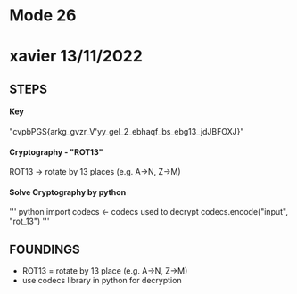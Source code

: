 # Mode 26

# xavier 13/11/2022

## STEPS
#### Key
"cvpbPGS{arkg_gvzr_V'yy_gel_2_ebhaqf_bs_ebg13_jdJBFOXJ}"

#### Cryptography - "ROT13"
ROT13 -> rotate by 13 places (e.g. A->N, Z->M)

#### Solve Cryptography by python
'''
python 
import codecs <- codecs used to decrypt
codecs.encode("input", "rot_13")
'''

## FOUNDINGS
- ROT13 = rotate by 13 place (e.g. A->N, Z->M)
- use codecs library in python for decryption